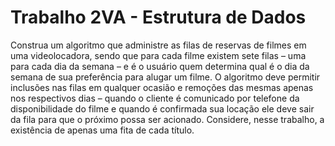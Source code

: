 # Trabalho 2VA - Estrutura de Dados

Construa um algoritmo que administre as filas de reservas de filmes em uma videolocadora, sendo que para cada filme existem sete filas – uma para cada dia da semana – e é o usuário quem determina qual é o dia da semana de sua preferência para alugar um filme. O algoritmo deve permitir inclusões nas filas em qualquer ocasião e remoções das mesmas apenas nos respectivos dias – quando o cliente é comunicado por telefone da disponibilidade do filme e quando é confirmada sua locação ele deve sair da fila para que o próximo possa ser acionado. Considere, nesse trabalho, a existência de apenas uma fita de cada título.
